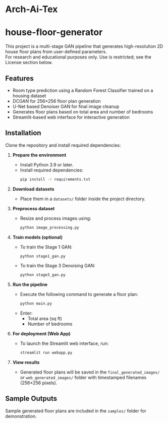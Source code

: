 # Arch-Ai-Tex

# house-floor-generator

This project is a multi-stage GAN pipeline that generates high-resolution 2D house floor plans from user-defined parameters.  
For research and educational purposes only. Use is restricted; see the License section below.

## Features
- Room type prediction using a Random Forest Classifier trained on a housing dataset
- DCGAN for 256×256 floor plan generation
- U-Net based Denoiser GAN for final image cleanup
- Generates floor plans based on total area and number of bedrooms
- Streamlit-based web interface for interactive generation

## Installation
Clone the repository and install required dependencies:

1. **Prepare the environment**
   - Install Python 3.9 or later.
   - Install required dependencies:
     ```bash
     pip install -r requirements.txt
     ```

2. **Download datasets**  
   - Place them in a `datasets/` folder inside the project directory.

3. **Preprocess dataset**
   - Resize and process images using:
     ```bash
     python image_processing.py
     ```

4. **Train models (optional)**
   - To train the Stage 1 GAN:
     ```bash
     python stage1_gan.py
     ```
   - To train the Stage 3 Denoising GAN:
     ```bash
     python stage3_gan.py
     ```

5. **Run the pipeline**
   - Execute the following command to generate a floor plan:
     ```bash
     python main.py
     ```
   - Enter:
     - Total area (sq ft)
     - Number of bedrooms

6. **For deployment (Web App)**
   - To launch the Streamlit web interface, run:
     ```bash
     streamlit run webapp.py
     ```

7. **View results**
   - Generated floor plans will be saved in the `final_generated_images/` or `web_generated_images/` folder with timestamped filenames (256×256 pixels).

## Sample Outputs
Sample generated floor plans are included in the `samples/` folder for demonstration.
